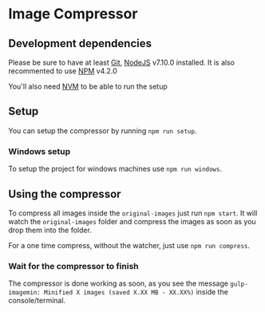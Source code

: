 # Image Compressor

## Development dependencies

Please be sure to have at least [Git](http://git-scm.com/), [NodeJS](http://nodejs.org/) v7.10.0 installed. It is also recommented to use [NPM](https://www.npmjs.org/) v4.2.0

You'll also need [NVM](https://github.com/creationix/nvm) to be able to run the setup

## Setup

You can setup the compressor by running `npm run setup`.

### Windows setup

To setup the project for windows machines use `npm run windows`.


## Using the compressor

To compress all images inside the `original-images` just run `npm start`. It will watch the `original-images` folder and compress the images as soon as you drop them into the folder.

For a one time compress, without the watcher, just use `npm run compress`.

### Wait for the compressor to finish

The compressor is done working as soon, as you see the message `gulp-imagemin: Minified X images (saved X.XX MB - XX.XX%)` inside the console/terminal.
